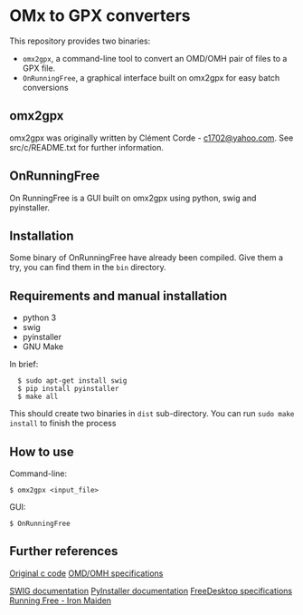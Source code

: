 # OMx to GPX converters

This repository provides two binaries:

- `omx2gpx`, a command-line tool to convert an OMD/OMH pair of files to a GPX file.
- `OnRunningFree`, a graphical interface built on omx2gpx for easy batch conversions

## omx2gpx

omx2gpx was originally written by Clément Corde - c1702@yahoo.com. See src/c/README.txt for further information.

## OnRunningFree

On RunningFree is a GUI built on omx2gpx using python, swig and pyinstaller.

## Installation

Some binary of OnRunningFree have already been compiled. Give them a try, you can find them in the `bin` directory.

## Requirements and manual installation

- python 3
- swig
- pyinstaller
- GNU Make

In brief:

      $ sudo apt-get install swig
   	  $ pip install pyinstaller
   	  $ make all

This should create two binaries in `dist` sub-directory. You can run `sudo make install` to finish the process

## How to use

Command-line:

	$ omx2gpx <input_file>

GUI:

	$ OnRunningFree
	

## Further references

[Original c code](https://sourceforge.net/projects/omx2gpx/)
[OMD/OMH specifications](https://github.com/ylecuyer/OnMove200)

[SWIG documentation](http://www.swig.org/Doc4.0/Python.html)
[PyInstaller documentation](https://pyinstaller.readthedocs.io)
[FreeDesktop specifications](https://specifications.freedesktop.org/desktop-entry-spec/latest/index.html)
[Running Free - Iron Maiden](https://www.youtube.com/watch?v=80Hyz4pOXtE)